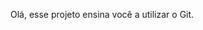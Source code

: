 <!-- 
.md = markdown = linguagem de marcação para escrever o readme;
Instruções/informações que não ficam dentro do código do projeto;
-->

<!--
git init = 
git add [nomedoarquivo] =  
-->

Olá, esse projeto ensina você a utilizar o Git.

